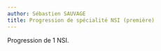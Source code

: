 ```yaml
---
author: Sébastien SAUVAGE
title: Progression de spécialité NSI (première)
---
```

Progression de 1 NSI.